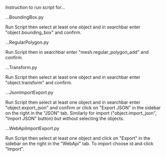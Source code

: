 Instruction to run script for...

...BoundingBox.py

Run Script then select at least one object and 
in searchbar enter "object.bounding_box" and confirm.

...RegularPolygon.py

Run Script then in searchbar enter "mesh.regular_polygon_add" and confirm.

...Transform.py

Run Script then select at least one object and 
in searchbar enter "object.transform" and confirm.

...JsonImportExport.py

Run Script then select at least one object and 
in searchbar enter "object.export_json" and confirm or
click on "Export JSON" in the sidebar on the right 
in the "JSON" tab.
Similarly for import ("object.import_json", "Import JSON" button)
but without selecting the objects.

...WebApiImportExport.py

Run Script then select at least one object and 
click on "Export" in the sidebar on the right 
in the "WebApi" tab.
To import choose id and click "Import".
